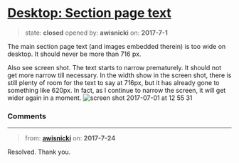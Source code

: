 # [Desktop: Section page text](https://github.com/livingstoneonline/livingstoneonline/issues/171)

> state: **closed** opened by: **awisnicki** on: **2017-7-1**

The main section page text (and images embedded therein) is too wide on desktop. It should never be more than 716 px.

Also see screen shot. The text starts to narrow prematurely. It should not get more narrow till necessary. In the width show in the screen shot, there is still plenty of room for the text to say at 716px, but it has already gone to something like 620px. In fact, as I continue to narrow the screen, it will get wider again in a moment.
![screen shot 2017-07-01 at 12 55 31](https://user-images.githubusercontent.com/12518623/27764335-96b10514-5e5c-11e7-9518-e0a49fa75e45.png)


### Comments

---
> from: [**awisnicki**](https://github.com/livingstoneonline/livingstoneonline/issues/171#issuecomment-317574985) on: **2017-7-24**

Resolved. Thank you.
